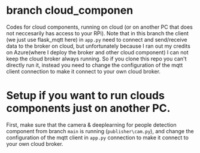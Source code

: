 # branch cloud_componen
Codes for cloud components, running on cloud (or on another PC that does not neccesarily has access to your RPi). Note that in this branch the client (we just use flask_mqtt here) in `app.py` need to connect and send/receive data to the broker on cloud, but unfortunately because I ran out my credits on Azure(where I deploy the broker and other cloud component) I can not keep the cloud broker always running. So if you clone this repo you can't directly run it, instead you need to change the configuration of the mqtt client connection to make it connect to your own cloud broker.

# Setup if you want to run clouds components just on another PC.

First, make sure that the camera & deeplearning for people detection component from branch `main` is running (`publisher\cam.py`), and change the configuration of the mqtt client in `app.py` connection to make it connect to your own cloud broker.


